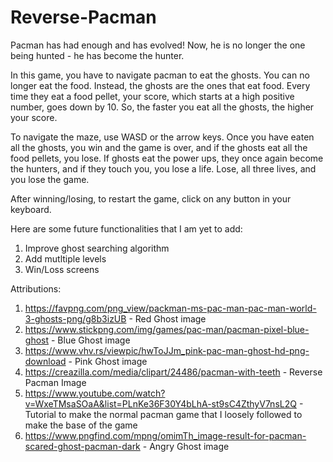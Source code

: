# Reverse-Pacman

Pacman has had enough and has evolved! Now, he is no longer the one being hunted - he has become the hunter.

In this game, you have to navigate pacman to eat the ghosts. You can no longer eat the food. Instead, the ghosts are the ones that eat food. Every time they eat a food pellet, your score, which starts at a high positive number, goes down by 10. So, the faster you eat all the ghosts, the higher your score.

To navigate the maze, use WASD or the arrow keys. Once you have eaten all the ghosts, you win and the game is over, and if the ghosts eat all the food pellets, you lose. If ghosts eat the power ups, they once again become the hunters, and if they touch you, you lose a life. Lose, all three lives, and you lose the game.

After winning/losing, to restart the game, click on any button in your keyboard.

Here are some future functionalities that I am yet to add:
1) Improve ghost searching algorithm
2) Add mutltiple levels
3) Win/Loss screens

Attributions:
1) https://favpng.com/png_view/packman-ms-pac-man-pac-man-world-3-ghosts-png/g8b3izUB - Red Ghost image
2) https://www.stickpng.com/img/games/pac-man/pacman-pixel-blue-ghost - Blue Ghost image
3) https://www.vhv.rs/viewpic/hwToJJm_pink-pac-man-ghost-hd-png-download - Pink Ghost image
4) https://creazilla.com/media/clipart/24486/pacman-with-teeth - Reverse Pacman Image
5) https://www.youtube.com/watch?v=WxeTMsaSOaA&list=PLnKe36F30Y4bLhA-st9sC4ZthyV7nsL2Q - Tutorial to make the normal pacman game that I loosely followed to make the base of the game
6) https://www.pngfind.com/mpng/omimTh_image-result-for-pacman-scared-ghost-pacman-dark - Angry Ghost image
